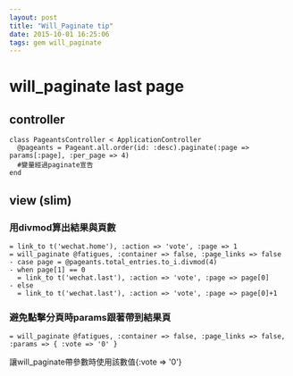 ```yaml
---
layout: post
title: "Will_Paginate tip"
date: 2015-10-01 16:25:06
tags: gem will_paginate
---
```


# will_paginate last page

## controller
```
class PageantsController < ApplicationController
  @pageants = Pageant.all.order(id: :desc).paginate(:page => params[:page], :per_page => 4)
  #變量經過paginate宣告
end
```

## view (slim)

### 用divmod算出結果與頁數

```
= link_to t('wechat.home'), :action => 'vote', :page => 1
= will_paginate @fatigues, :container => false, :page_links => false
- case page = @pageants.total_entries.to_i.divmod(4)
- when page[1] == 0
  = link_to t('wechat.last'), :action => 'vote', :page => page[0]
- else
  = link_to t('wechat.last'), :action => 'vote', :page => page[0]+1
```

### 避免點擊分頁時params跟著帶到結果頁
```
= will_paginate @fatigues, :container => false, :page_links => false, :params => { :vote => '0' }
```
讓will_paginate帶參數時使用該數值{:vote => '0'}

